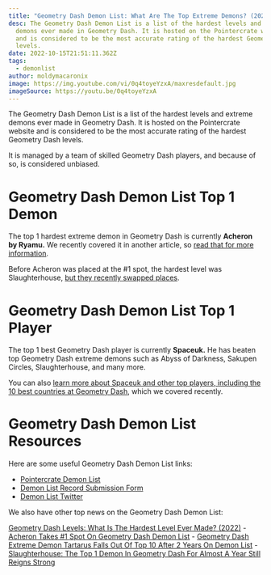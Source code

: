 ```yaml
---
title: "Geometry Dash Demon List: What Are The Top Extreme Demons? (2022)"
desc: The Geometry Dash Demon List is a list of the hardest levels and extreme
  demons ever made in Geometry Dash. It is hosted on the Pointercrate website
  and is considered to be the most accurate rating of the hardest Geometry Dash
  levels.
date: 2022-10-15T21:51:11.362Z
tags:
  - demonlist
author: moldymacaronix
image: https://img.youtube.com/vi/0q4toyeYzxA/maxresdefault.jpg
imageSource: https://youtu.be/0q4toyeYzxA
---
```

The Geometry Dash Demon List is a list of the hardest levels and extreme demons ever made in Geometry Dash. It is hosted on the Pointercrate website and is considered to be the most accurate rating of the hardest Geometry Dash levels.

It is managed by a team of skilled Geometry Dash players, and because of so, is considered unbiased.

# Geometry Dash Demon List Top 1 Demon

The top 1 hardest extreme demon in Geometry Dash is currently **Acheron by Ryamu.** We recently covered it in another article, so [read that for more information](/posts/geometry-dash-levels-what-is-the-hardest-level-ever-made/).

Before Acheron was placed at the #1 spot, the hardest level was Slaughterhouse, [but they recently swapped places](/posts/breaking-acheron-takes-1-spot-on-geometry-dash-demonlist/).

# Geometry Dash Demon List Top 1 Player

The top 1 best Geometry Dash player is currently **Spaceuk.** He has beaten top Geometry Dash extreme demons such as Abyss of Darkness, Sakupen Circles, Slaughterhouse, and many more.

You can also [learn more about Spaceuk and other top players, including the 10 best countries at Geometry Dash](/posts/top-10-best-countries-at-geometry-dash/), which we covered recently.

# Geometry Dash Demon List Resources

Here are some useful Geometry Dash Demon List links:

* [Pointercrate Demon List](https://pointercrate.com/demonlist/)
* [Demon List Record Submission Form](https://pointercrate.com/demonlist/?submitter=true)
* [Demon List Twitter](https://twitter.com/demonlistgd)

We also have other top news on the Geometry Dash Demon List:

[﻿Geometry Dash Levels: What Is The Hardest Level Ever Made? (2022)](/posts/geometry-dash-levels-what-is-the-hardest-level-ever-made/) - [Acheron Takes #1 Spot On Geometry Dash Demon List](/posts/breaking-acheron-takes-1-spot-on-geometry-dash-demonlist/) - [Geometry Dash Extreme Demon Tartarus Falls Out Of Top 10 After 2 Years On Demon List](/posts/geometry-dash-tartarus-falls-from-top-10-after-2-years/) - [Slaughterhouse: The Top 1 Demon In Geometry Dash For Almost A Year Still Reigns Strong](/posts/geometry-dash-slaughterhouse-top-1/)